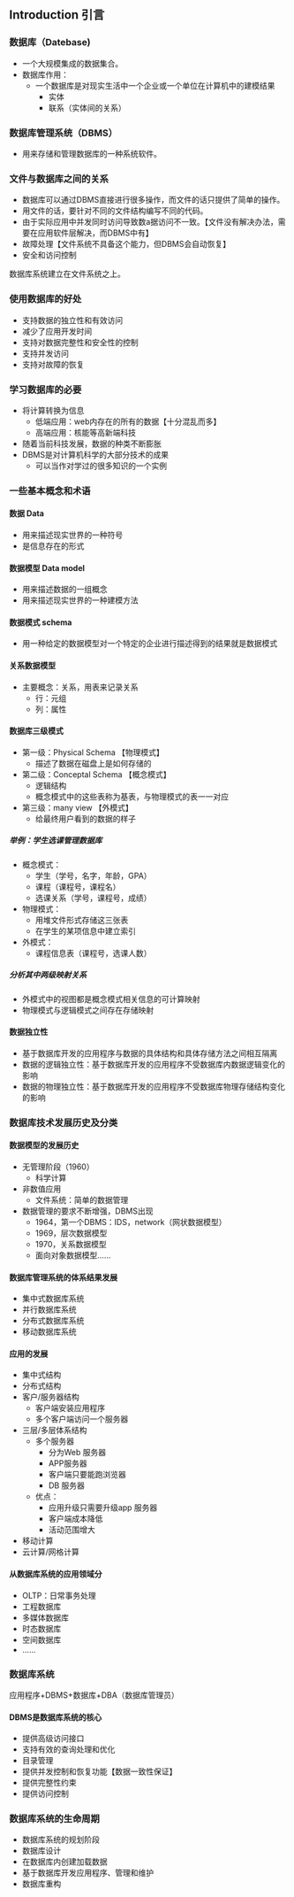 ## Introduction 引言

### 数据库（Datebase)

- 一个大规模集成的数据集合。
- 数据库作用：
  - 一个数据库是对现实生活中一个企业或一个单位在计算机中的建模结果
    - 实体
    - 联系（实体间的关系）

### 数据库管理系统（DBMS）

- 用来存储和管理数据库的一种系统软件。

### 文件与数据库之间的关系

- 数据库可以通过DBMS直接进行很多操作，而文件的话只提供了简单的操作。
- 用文件的话，要针对不同的文件结构编写不同的代码。
- 由于实际应用中并发同时访问导致数a据访问不一致。【文件没有解决办法，需要在应用软件层解决，而DBMS中有】
- 故障处理【文件系统不具备这个能力，但DBMS会自动恢复】
- 安全和访问控制

数据库系统建立在文件系统之上。

### 使用数据库的好处

- 支持数据的独立性和有效访问
- 减少了应用开发时间
- 支持对数据完整性和安全性的控制
- 支持并发访问
- 支持对故障的恢复

### 学习数据库的必要

- 将计算转换为信息
  - 低端应用：web内存在的所有的数据【十分混乱而多】
  - 高端应用：核能等高新端科技
- 随着当前科技发展，数据的种类不断膨胀
- DBMS是对计算机科学的大部分技术的成果
  - 可以当作对学过的很多知识的一个实例

### 一些基本概念和术语

#### 数据 Data

- 用来描述现实世界的一种符号
- 是信息存在的形式

#### 数据模型 Data model

- 用来描述数据的一组概念
- 用来描述现实世界的一种建模方法

#### 数据模式 schema

- 用一种给定的数据模型对一个特定的企业进行描述得到的结果就是数据模式

#### 关系数据模型

- 主要概念：关系，用表来记录关系
  - 行：元组
  - 列：属性

#### 数据库三级模式

- 第一级：Physical Schema 【物理模式】
  - 描述了数据在磁盘上是如何存储的
- 第二级：Conceptal Schema 【概念模式】
  - 逻辑结构
  - 概念模式中的这些表称为基表，与物理模式的表一一对应
- 第三级：many view  【外模式】
  - 给最终用户看到的数据的样子

##### 举例：学生选课管理数据库

- 概念模式：
  - 学生（学号，名字，年龄，GPA）
  - 课程（课程号，课程名）
  - 选课关系（学号，课程号，成绩）
- 物理模式：
  - 用堆文件形式存储这三张表
  - 在学生的某项信息中建立索引
- 外模式：
  - 课程信息表（课程号，选课人数）

##### 分析其中两级映射关系

- 外模式中的视图都是概念模式相关信息的可计算映射
- 物理模式与逻辑模式之间存在存储映射

#### 数据独立性

- 基于数据库开发的应用程序与数据的具体结构和具体存储方法之间相互隔离
- 数据的逻辑独立性：基于数据库开发的应用程序不受数据库内数据逻辑变化的影响
- 数据的物理独立性：基于数据库开发的应用程序不受数据库物理存储结构变化的影响

### 数据库技术发展历史及分类

#### 数据模型的发展历史

- 无管理阶段（1960）
  - 科学计算
- 非数值应用
  - 文件系统：简单的数据管理
- 数据管理的要求不断增强，DBMS出现
  - 1964，第一个DBMS：IDS，network（网状数据模型）
  - 1969，层次数据模型
  - 1970，关系数据模型
  - 面向对象数据模型……

#### 数据库管理系统的体系结果发展

- 集中式数据库系统
- 并行数据库系统
- 分布式数据库系统
- 移动数据库系统

#### 应用的发展

- 集中式结构
- 分布式结构
- 客户/服务器结构
  - 客户端安装应用程序
  - 多个客户端访问一个服务器
- 三层/多层体系结构
  - 多个服务器
    - 分为Web 服务器
    - APP服务器
    - 客户端只要能跑浏览器
    - DB 服务器
  - 优点：
    - 应用升级只需要升级app 服务器
    - 客户端成本降低
    - 活动范围增大
- 移动计算
- 云计算/网格计算

#### 从数据库系统的应用领域分

- OLTP：日常事务处理
- 工程数据库
- 多媒体数据库
- 时态数据库
- 空间数据库
- ……

### 数据库系统

应用程序+DBMS+数据库+DBA（数据库管理员）

#### DBMS是数据库系统的核心

- 提供高级访问接口
- 支持有效的查询处理和优化
- 目录管理
- 提供并发控制和恢复功能【数据一致性保证】
- 提供完整性约束
- 提供访问控制

### 数据库系统的生命周期

- 数据库系统的规划阶段
- 数据库设计
- 在数据库内创建加载数据
- 基于数据库开发应用程序、管理和维护
- 数据库重构
